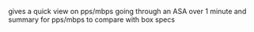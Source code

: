gives a quick view on pps/mbps going through an ASA over 1 minute
and summary for pps/mbps to compare with box specs
